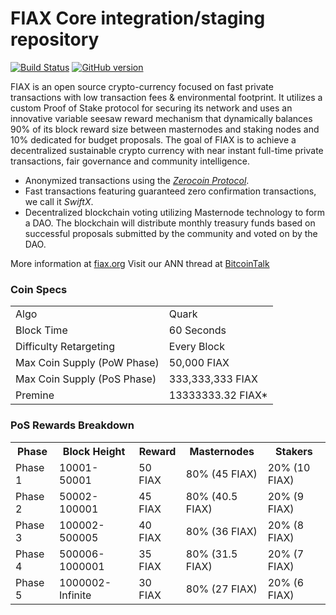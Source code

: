 FIAX Core integration/staging repository
=====================================

[![Build Status](https://travis-ci.org/FIAX-Project/FIAX.svg?branch=master)](https://travis-ci.org/FIAX-Project/FIAX) [![GitHub version](https://badge.fury.io/gh/FIAX-Project%2FFIAX.svg)](https://badge.fury.io/gh/FIAX-Project%2FFIAX)

FIAX is an open source crypto-currency focused on fast private transactions with low transaction fees & environmental footprint.  It utilizes a custom Proof of Stake protocol for securing its network and uses an innovative variable seesaw reward mechanism that dynamically balances 90% of its block reward size between masternodes and staking nodes and 10% dedicated for budget proposals. The goal of FIAX is to achieve a decentralized sustainable crypto currency with near instant full-time private transactions, fair governance and community intelligence.
- Anonymized transactions using the [_Zerocoin Protocol_](http://www.fiax.org/zfiax).
- Fast transactions featuring guaranteed zero confirmation transactions, we call it _SwiftX_.
- Decentralized blockchain voting utilizing Masternode technology to form a DAO. The blockchain will distribute monthly treasury funds based on successful proposals submitted by the community and voted on by the DAO.

More information at [fiax.org](http://www.fiax.org) Visit our ANN thread at [BitcoinTalk](http://www.bitcointalk.org/index.php?topic=1262920)

### Coin Specs
<table>
<tr><td>Algo</td><td>Quark</td></tr>
<tr><td>Block Time</td><td>60 Seconds</td></tr>
<tr><td>Difficulty Retargeting</td><td>Every Block</td></tr>
<tr><td>Max Coin Supply (PoW Phase)</td><td>50,000 FIAX</td></tr>
<tr><td>Max Coin Supply (PoS Phase)</td><td>333,333,333 FIAX</td></tr>
<tr><td>Premine</td><td>13333333.32 FIAX*</td></tr>
</table>

### PoS Rewards Breakdown

<table>
<th>Phase</th><th>Block Height</th><th>Reward</th><th>Masternodes </th><th>Stakers</th>
<tr><td>Phase 1</td><td>10001-50001</td><td>50 FIAX</td><td>80% (45 FIAX)</td><td>20% (10 FIAX)</td></tr>
<tr><td>Phase 2</td><td>50002-100001</td><td>45 FIAX</td><td>80% (40.5 FIAX)</td><td>20% (9 FIAX)</td></tr>
<tr><td>Phase 3</td><td>100002-500005</td><td>40 FIAX</td><td>80% (36 FIAX)</td><td>20% (8 FIAX)</td></tr>
<tr><td>Phase 4</td><td>500006-1000001</td><td>35 FIAX</td><td>80% (31.5 FIAX)</td><td>20% (7 FIAX)</td></tr>
<tr><td>Phase 5</td><td>1000002-Infinite</td><td>30 FIAX</td><td>80% (27 FIAX)</td><td>20% (6 FIAX)</td></tr>
</table>
